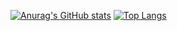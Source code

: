 [![Anurag's GitHub stats](https://github-readme-stats.vercel.app/api?username=frankiemutiso&show_icons=true&theme=onedark)](https://github.com/frankiemutiso/github-readme-stats)
[![Top Langs](https://github-readme-stats.vercel.app/api/top-langs/?username=frankiemutiso&show_icons=true&theme=onedark)](https://github.com/frankiemutiso/github-readme-stats)
